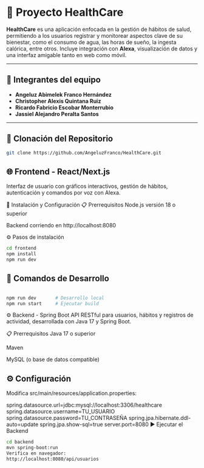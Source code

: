 # 🏥 Proyecto HealthCare

**HealthCare** es una aplicación enfocada en la gestión de hábitos de salud, permitiendo a los usuarios registrar y monitorear aspectos clave de su bienestar, como el consumo de agua, las horas de sueño, la ingesta calórica, entre otros. Incluye integración con **Alexa**, visualización de datos y una interfaz amigable tanto en web como móvil.

---

## 👥 Integrantes del equipo

- **Angeluz Abimelek Franco Hernández**  
- **Christopher Alexis Quintana Ruiz**  
- **Ricardo Fabricio Escobar Monterrubio**  
- **Jassiel Alejandro Peralta Santos**

---


## 🔄 Clonación del Repositorio

```bash
git clone https://github.com/AngeluzFranco/HealthCare.git
```

## 🌐 Frontend - React/Next.js
Interfaz de usuario con gráficos interactivos, gestión de hábitos, autenticación y comandos por voz con Alexa.

🚀 Instalación y Configuración
📋 Prerrequisitos
Node.js versión 18 o superior

Backend corriendo en http://localhost:8080

⚙️ Pasos de instalación

```bash
cd frontend
npm install
npm run dev

```


## 🧪 Comandos de Desarrollo
```bash

npm run dev       # Desarrollo local
npm run start     # Ejecutar build

```

⚙️ Backend - Spring Boot
API RESTful para usuarios, hábitos y registros de actividad, desarrollada con Java 17 y Spring Boot.

📋 Prerrequisitos
Java 17 o superior

Maven

MySQL (o base de datos compatible)

## ⚙️ Configuración
Modifica src/main/resources/application.properties:


spring.datasource.url=jdbc:mysql://localhost:3306/healthcare
spring.datasource.username=TU_USUARIO
spring.datasource.password=TU_CONTRASEÑA
spring.jpa.hibernate.ddl-auto=update
spring.jpa.show-sql=true
server.port=8080
▶️ Ejecutar el Backend

```bash
cd backend
mvn spring-boot:run
Verifica en navegador:
http://localhost:8080/api/usuarios


```
